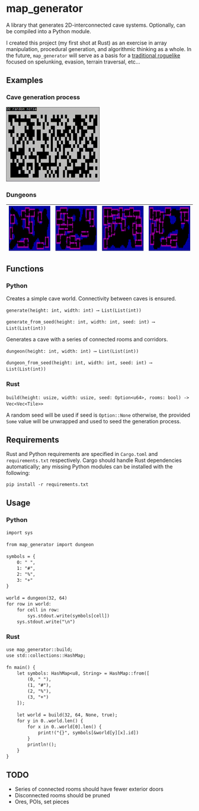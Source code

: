 # map_generator

A library that generates 2D-interconnected cave systems. Optionally, can be compiled into a Python module. 

I created this project (my first shot at Rust) as an exercise in array manipulation, procedural generation, and algorithmic thinking as a whole. In the future, `map_generator` will serve as a basis for a [traditional roguelike](https://en.wikipedia.org/wiki/Roguelike) focused on spelunking, evasion, terrain traversal, etc...

## Examples

### Cave generation process

<img src="./examples/example.gif" width=50% height=50%>


### Dungeons

| ![](/examples/01.PNG) | ![](/examples/02.PNG) | ![](/examples/03.PNG) | ![](/examples/04.PNG) |
|:---------------------:|:---------------------:|:---------------------:|:---------------------:|

## Functions

### Python
Creates a simple cave world. Connectivity between caves is ensured.

`generate(height: int, width: int) ⟶ List(List(int))`

`generate_from_seed(height: int, width: int, seed: int) ⟶ List(List(int))`

Generates a cave with a series of connected rooms and corridors.

`dungeon(height: int, width: int) ⟶ List(List(int))`

`dungeon_from_seed(height: int, width: int, seed: int) ⟶ List(List(int))`

### Rust

`build(height: usize, width: usize, seed: Option<u64>, rooms: bool) -> Vec<Vec<Tile>>`

A random seed will be used if seed is `Option::None` otherwise, the provided `Some` value will be unwrapped and used to seed the generation process.

## Requirements

Rust and Python requirements are specified in `Cargo.toml` and `requirements.txt` respectively. Cargo should handle Rust dependencies automatically; any missing Python modules can be installed with the following:
```
pip install -r requirements.txt
```

## Usage

### Python

```
import sys

from map_generator import dungeon

symbols = {
    0: " ",
    1: "#",
    2: "%",
    3: "+"
}

world = dungeon(32, 64)
for row in world:
    for cell in row:
        sys.stdout.write(symbols[cell])
    sys.stdout.write("\n")
```

### Rust

```
use map_generator::build;
use std::collections::HashMap;

fn main() {
    let symbols: HashMap<u8, String> = HashMap::from([
        (0, " "),
        (1, "#"),
        (2, "%"),
        (3, "+")
    ]);
    
    let world = build(32, 64, None, true);
    for y in 0..world.len() {
        for x in 0..world[0].len() {
            print!("{}", symbols[&world[y][x].id])
        }
        println!();
    }
}
```

## TODO

- Series of connected rooms should have fewer exterior doors
- Disconnected rooms should be pruned
- Ores, POIs, set pieces
